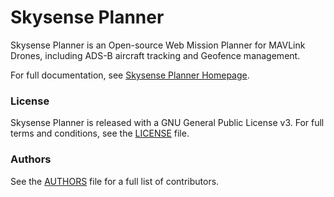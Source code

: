Skysense Planner
================

Skysense Planner is an Open-source Web Mission Planner for MAVLink Drones, including ADS-B aircraft tracking and Geofence management.

For full documentation, see [Skysense Planner Homepage](http://www.skysense.co/planner).


### License
Skysense Planner is released with a GNU General Public License v3. For full terms and conditions, see the [LICENSE](LICENSE) file.

### Authors
See the [AUTHORS](AUTHORS.md) file for a full list of contributors.
